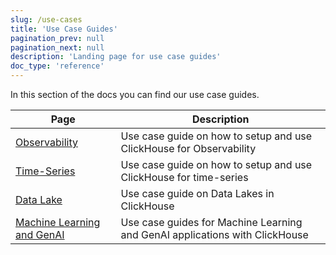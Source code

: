 ```yaml
---
slug: /use-cases
title: 'Use Case Guides'
pagination_prev: null
pagination_next: null
description: 'Landing page for use case guides'
doc_type: 'reference'
---
```


In this section of the docs you can find our use case guides.

| Page                                        | Description                                                                   |
|---------------------------------------------|-------------------------------------------------------------------------------|
| [Observability](observability/index.md)     | Use case guide on how to setup and use ClickHouse for Observability           |
| [Time-Series](time-series/index.md)         | Use case guide on how to setup and use ClickHouse for time-series             |
| [Data Lake](data_lake/index.md)             | Use case guide on Data Lakes in ClickHouse                                    |
| [Machine Learning and GenAI](/use-cases/AI) | Use case guides for Machine Learning and GenAI applications with ClickHouse   |